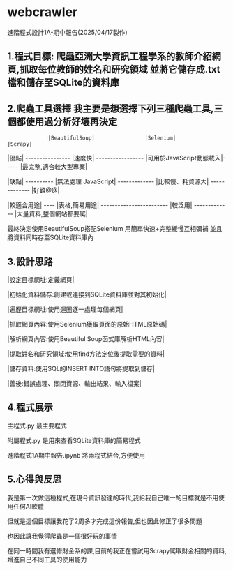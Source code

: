 # webcrawler
進階程式設計1A-期中報告(2025/04/17製作)

1.程式目標:
爬蟲亞洲大學資訊工程學系的教師介紹網頁,抓取每位教師的姓名和研究領域
並將它儲存成.txt檔和儲存至SQLite的資料庫
---------------
2.爬蟲工具選擇
我主要是想選擇下列三種爬蟲工具,三個都使用過分析好壞再決定
---------------

                 |BeautifulSoup|                |Selenium|               |Scrapy|
|優點|    ----------------       |速度快|       -----------------     |可用於JavaScript動態載入|----- |最完整,適合較大型專案|

|缺點|   ----------    |無法處理 JavaScript|        -------------     |比較慢、耗資源大|         -------------        |好難@@|
 
|較適合用途|       ----  |表格,簡易用途|        ------------------------              |較泛用|                -------------     |大量資料,整個網站都要爬|

最終決定使用BeautifulSoup搭配Selenium 用簡單快速+完整緩慢互相彌補
並且將資料同時存至SQLite資料庫內


3.設計思路
---
|設定目標網址:定義網頁|

|初始化資料儲存:創建或連接到SQLite資料庫並對其初始化|

|遍歷目標網址:使用迴圈逐一處理每個網頁|

|抓取網頁內容:使用Selenium獲取頁面的原始HTML原始碼|

|解析網頁內容:使用Beautiful Soup函式庫解析HTML內容|

|提取姓名和研究領域:使用find方法定位後提取需要的資料|

|儲存資料:使用SQL的INSERT INTO語句將提取到儲存|

|善後:錯誤處理、關閉資源、輸出結果、輸入檔案|

4.程式展示
---
主程式.py 最主要程式

附屬程式.py 是用來查看SQLite資料庫的簡易程式

進階程式1A期中報告.ipynb 將兩程式結合,方便使用

5.心得與反思
---
我是第一次做這種程式,在現今資訊發達的時代,我給我自己唯一的目標就是不用使用任何AI軟體

但就是這個目標讓我花了2周多才完成這份報告,但也因此修正了很多問題

也因此讓我覺得爬蟲是一個很好玩的事情

在同一時間我有選修財金系的課,目前的我正在嘗試用Scrapy爬取財金相關的資料,增進自己不同工具的使用能力
